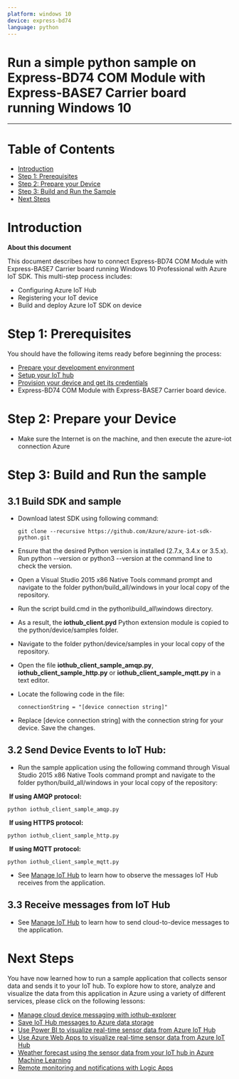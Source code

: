 ```yaml
---
platform: windows 10 
device: express-bd74
language: python
---
```


Run a simple python sample on Express-BD74 COM Module with Express-BASE7 Carrier board running Windows 10 
===
---

# Table of Contents

-   [Introduction](#Introduction)
-   [Step 1: Prerequisites](#Prerequisites)
-   [Step 2: Prepare your Device](#PrepareDevice)
-   [Step 3: Build and Run the Sample](#Build)
-   [Next Steps](#NextSteps)

<a name="Introduction"></a>
# Introduction

**About this document**

This document describes how to connect Express-BD74 COM Module with Express-BASE7 Carrier board running Windows 10 Professional with Azure IoT SDK. This multi-step process includes:

-   Configuring Azure IoT Hub
-   Registering your IoT device
-   Build and deploy Azure IoT SDK on device

<a name="Prerequisites"></a>
# Step 1: Prerequisites

You should have the following items ready before beginning the process:

-   [Prepare your development environment][setup-devbox-python]
-   [Setup your IoT hub][lnk-setup-iot-hub]
-   [Provision your device and get its credentials][lnk-manage-iot-hub]
-   Express-BD74 COM Module with Express-BASE7 Carrier board device.

<a name="PrepareDevice"></a>
# Step 2: Prepare your Device

-   Make sure the Internet is on the machine, and then execute the azure-iot connection Azure

<a name="Build"></a>
# Step 3: Build and Run the sample

## 3.1 Build SDK and sample

-   Download latest SDK using following command:

		git clone --recursive https://github.com/Azure/azure-iot-sdk-python.git

-   Ensure that the desired Python version is installed (2.7.x, 3.4.x or 3.5.x). Run python --version or python3 --version at the command line to check the version. 

-   Open a Visual Studio 2015 x86 Native Tools command prompt and navigate to the folder python/build_all/windows in your local copy of the repository.

-   Run the script build.cmd in the python\build_all\windows directory.

-   As a result, the **iothub_client.pyd** Python extension module is copied to the python/device/samples folder.

-   Navigate to the folder python/device/samples in your local copy of the repository.

-   Open the file **iothub_client_sample_amqp.py**, **iothub_client_sample_http.py** or  **iothub_client_sample_mqtt.py** in a text editor.

-   Locate the following code in the file:

		connectionString = "[device connection string]"

-   Replace [device connection string] with the connection string for your device. Save the changes.

## 3.2 Send Device Events to IoT Hub:

-   Run the sample application using the following command through Visual Studio 2015 x86 Native Tools command prompt and navigate to the folder python/build_all/windows in your local copy of the repository:

​      **If using AMQP protocol:**

	python iothub_client_sample_amqp.py

​      **If using HTTPS protocol:**

	python iothub_client_sample_http.py

​      **If using MQTT protocol:**

	python iothub_client_sample_mqtt.py

-   See [Manage IoT Hub][lnk-manage-iot-hub] to learn how to observe the messages IoT Hub receives from the application.

## 3.3 Receive messages from IoT Hub

-   See [Manage IoT Hub][lnk-manage-iot-hub] to learn how to send cloud-to-device messages to the application.

<a name="NextSteps"></a>
# Next Steps

You have now learned how to run a sample application that collects sensor data and sends it to your IoT hub. To explore how to store, analyze and visualize the data from this application in Azure using a variety of different services, please click on the following lessons:

-   [Manage cloud device messaging with iothub-explorer]
-   [Save IoT Hub messages to Azure data storage]
-   [Use Power BI to visualize real-time sensor data from Azure IoT Hub]
-   [Use Azure Web Apps to visualize real-time sensor data from Azure IoT Hub]
-   [Weather forecast using the sensor data from your IoT hub in Azure Machine Learning]
-   [Remote monitoring and notifications with Logic Apps]   

[Manage cloud device messaging with iothub-explorer]: https://docs.microsoft.com/en-us/azure/iot-hub/iot-hub-explorer-cloud-device-messaging
[Save IoT Hub messages to Azure data storage]: https://docs.microsoft.com/en-us/azure/iot-hub/iot-hub-store-data-in-azure-table-storage
[Use Power BI to visualize real-time sensor data from Azure IoT Hub]: https://docs.microsoft.com/en-us/azure/iot-hub/iot-hub-live-data-visualization-in-power-bi
[Use Azure Web Apps to visualize real-time sensor data from Azure IoT Hub]: https://docs.microsoft.com/en-us/azure/iot-hub/iot-hub-live-data-visualization-in-web-apps
[Weather forecast using the sensor data from your IoT hub in Azure Machine Learning]: https://docs.microsoft.com/en-us/azure/iot-hub/iot-hub-weather-forecast-machine-learning
[Remote monitoring and notifications with Logic Apps]: https://docs.microsoft.com/en-us/azure/iot-hub/iot-hub-monitoring-notifications-with-azure-logic-apps
[setup-devbox-python]: https://github.com/Azure/azure-iot-device-ecosystem/blob/master/get_started/python-devbox-setup.md
[lnk-setup-iot-hub]: ../setup_iothub.md
[lnk-manage-iot-hub]: ../manage_iot_hub.md
